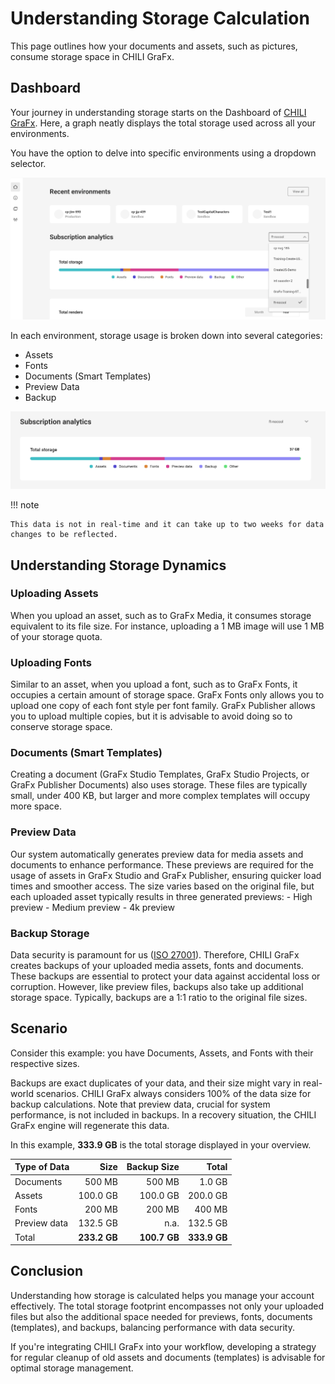 # Understanding Storage Calculation

This page outlines how your documents and assets, such as pictures, consume storage space in CHILI GraFx.

## Dashboard
Your journey in understanding storage starts on the Dashboard of [CHILI GraFx](https://chiligrafx.com). Here, a graph neatly displays the total storage used across all your environments.

You have the option to delve into specific environments using a dropdown selector.

![find environment](find_environment.png)

In each environment, storage usage is broken down into several categories:
- Assets
- Fonts
- Documents (Smart Templates)
- Preview Data
- Backup

![environment breakdown](env_breakdown.png)

!!! note

    This data is not in real-time and it can take up to two weeks for data changes to be reflected.

## Understanding Storage Dynamics

### Uploading Assets
When you upload an asset, such as to GraFx Media, it consumes storage equivalent to its file size. For instance, uploading a 1 MB image will use 1 MB of your storage quota.

### Uploading Fonts
Similar to an asset, when you upload a font, such as to GraFx Fonts, it occupies a certain amount of storage space. GraFx Fonts only allows you to upload one copy of each font style per font family. GraFx Publisher allows you to upload multiple copies, but it is advisable to avoid doing so to conserve storage space.

### Documents (Smart Templates)
Creating a document (GraFx Studio Templates, GraFx Studio Projects, or GraFx Publisher Documents) also uses storage. These files are typically small, under 400 KB, but larger and more complex templates will occupy more space.

### Preview Data
Our system automatically generates preview data for media assets and documents to enhance performance. These previews are required for the usage of assets in GraFx Studio and GraFx Publisher, ensuring quicker load times and smoother access. The size varies based on the original file, but each uploaded asset typically results in three generated previews:
    - High preview
    - Medium preview
    - 4k preview

### Backup Storage
Data security is paramount for us ([ISO 27001](https://www.chili-publish.com/trust/)). Therefore, CHILI GraFx creates backups of your uploaded media assets, fonts and documents. These backups are essential to protect your data against accidental loss or corruption. However, like preview files, backups also take up additional storage space. Typically, backups are a 1:1 ratio to the original file sizes.

## Scenario
Consider this example: you have Documents, Assets, and Fonts with their respective sizes. 

Backups are exact duplicates of your data, and their size might vary in real-world scenarios. CHILI GraFx always considers 100% of the data size for backup calculations. Note that preview data, crucial for system performance, is not included in backups. In a recovery situation, the CHILI GraFx engine will regenerate this data.

In this example, **333.9 GB** is the total storage displayed in your overview.

| Type of Data  | Size   | Backup Size   | Total |
| ----------- 	| -----: | -----: | --: |
| Documents     | 500 MB  | 500 MB  | 1.0 GB |
| Assets        | 100.0 GB | 100.0 GB | 200.0 GB |
| Fonts         | 200 MB   | 200 MB  | 400 MB |
| Preview data  | 132.5 GB  | n.a. | 132.5 GB |
| Total  		| **233.2 GB**  | **100.7 GB** | **333.9 GB** |

## Conclusion
Understanding how storage is calculated helps you manage your account effectively. The total storage footprint encompasses not only your uploaded files but also the additional space needed for previews, fonts, documents (templates), and backups, balancing performance with data security.

If you're integrating CHILI GraFx into your workflow, developing a strategy for regular cleanup of old assets and documents (templates) is advisable for optimal storage management.